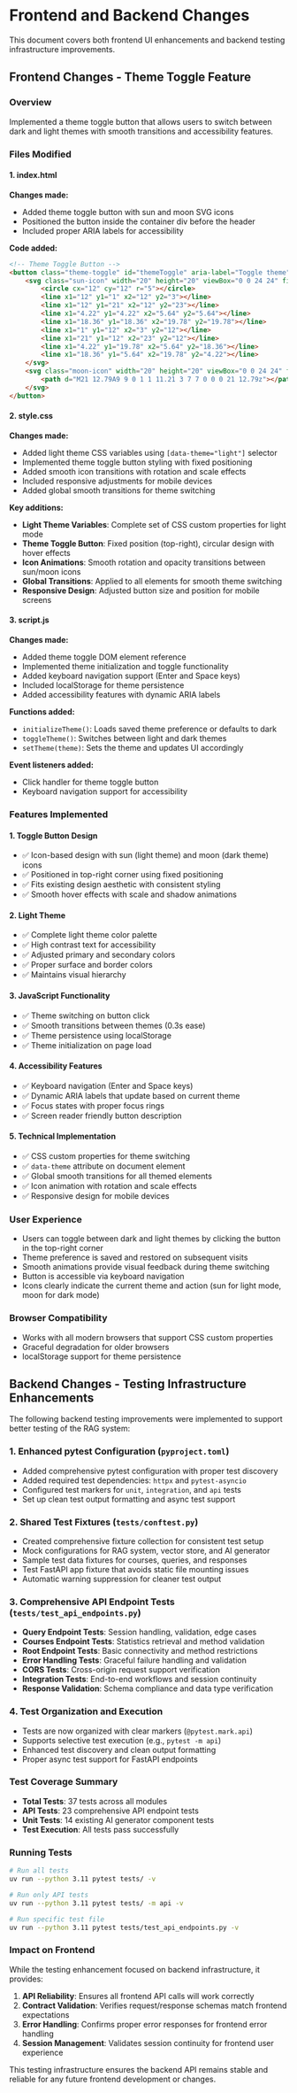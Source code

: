 # Frontend and Backend Changes

This document covers both frontend UI enhancements and backend testing infrastructure improvements.

## Frontend Changes - Theme Toggle Feature

### Overview
Implemented a theme toggle button that allows users to switch between dark and light themes with smooth transitions and accessibility features.

### Files Modified

#### 1. index.html
**Changes made:**
- Added theme toggle button with sun and moon SVG icons
- Positioned the button inside the container div before the header
- Included proper ARIA labels for accessibility

**Code added:**
```html
<!-- Theme Toggle Button -->
<button class="theme-toggle" id="themeToggle" aria-label="Toggle theme">
    <svg class="sun-icon" width="20" height="20" viewBox="0 0 24 24" fill="none" stroke="currentColor" stroke-width="2" stroke-linecap="round" stroke-linejoin="round">
        <circle cx="12" cy="12" r="5"></circle>
        <line x1="12" y1="1" x2="12" y2="3"></line>
        <line x1="12" y1="21" x2="12" y2="23"></line>
        <line x1="4.22" y1="4.22" x2="5.64" y2="5.64"></line>
        <line x1="18.36" y1="18.36" x2="19.78" y2="19.78"></line>
        <line x1="1" y1="12" x2="3" y2="12"></line>
        <line x1="21" y1="12" x2="23" y2="12"></line>
        <line x1="4.22" y1="19.78" x2="5.64" y2="18.36"></line>
        <line x1="18.36" y1="5.64" x2="19.78" y2="4.22"></line>
    </svg>
    <svg class="moon-icon" width="20" height="20" viewBox="0 0 24 24" fill="none" stroke="currentColor" stroke-width="2" stroke-linecap="round" stroke-linejoin="round">
        <path d="M21 12.79A9 9 0 1 1 11.21 3 7 7 0 0 0 21 12.79z"></path>
    </svg>
</button>
```

#### 2. style.css
**Changes made:**
- Added light theme CSS variables using `[data-theme="light"]` selector
- Implemented theme toggle button styling with fixed positioning
- Added smooth icon transitions with rotation and scale effects
- Included responsive adjustments for mobile devices
- Added global smooth transitions for theme switching

**Key additions:**
- **Light Theme Variables**: Complete set of CSS custom properties for light mode
- **Theme Toggle Button**: Fixed position (top-right), circular design with hover effects
- **Icon Animations**: Smooth rotation and opacity transitions between sun/moon icons
- **Global Transitions**: Applied to all elements for smooth theme switching
- **Responsive Design**: Adjusted button size and position for mobile screens

#### 3. script.js
**Changes made:**
- Added theme toggle DOM element reference
- Implemented theme initialization and toggle functionality
- Added keyboard navigation support (Enter and Space keys)
- Included localStorage for theme persistence
- Added accessibility features with dynamic ARIA labels

**Functions added:**
- `initializeTheme()`: Loads saved theme preference or defaults to dark
- `toggleTheme()`: Switches between light and dark themes
- `setTheme(theme)`: Sets the theme and updates UI accordingly

**Event listeners added:**
- Click handler for theme toggle button
- Keyboard navigation support for accessibility

### Features Implemented

#### 1. Toggle Button Design
- ✅ Icon-based design with sun (light theme) and moon (dark theme) icons
- ✅ Positioned in top-right corner using fixed positioning
- ✅ Fits existing design aesthetic with consistent styling
- ✅ Smooth hover effects with scale and shadow animations

#### 2. Light Theme
- ✅ Complete light theme color palette
- ✅ High contrast text for accessibility
- ✅ Adjusted primary and secondary colors
- ✅ Proper surface and border colors
- ✅ Maintains visual hierarchy

#### 3. JavaScript Functionality
- ✅ Theme switching on button click
- ✅ Smooth transitions between themes (0.3s ease)
- ✅ Theme persistence using localStorage
- ✅ Theme initialization on page load

#### 4. Accessibility Features
- ✅ Keyboard navigation (Enter and Space keys)
- ✅ Dynamic ARIA labels that update based on current theme
- ✅ Focus states with proper focus rings
- ✅ Screen reader friendly button description

#### 5. Technical Implementation
- ✅ CSS custom properties for theme switching
- ✅ `data-theme` attribute on document element
- ✅ Global smooth transitions for all themed elements
- ✅ Icon animation with rotation and scale effects
- ✅ Responsive design for mobile devices

### User Experience
- Users can toggle between dark and light themes by clicking the button in the top-right corner
- Theme preference is saved and restored on subsequent visits
- Smooth animations provide visual feedback during theme switching
- Button is accessible via keyboard navigation
- Icons clearly indicate the current theme and action (sun for light mode, moon for dark mode)

### Browser Compatibility
- Works with all modern browsers that support CSS custom properties
- Graceful degradation for older browsers
- localStorage support for theme persistence

## Backend Changes - Testing Infrastructure Enhancements

The following backend testing improvements were implemented to support better testing of the RAG system:

### 1. **Enhanced pytest Configuration** (`pyproject.toml`)
- Added comprehensive pytest configuration with proper test discovery
- Added required test dependencies: `httpx` and `pytest-asyncio`
- Configured test markers for `unit`, `integration`, and `api` tests
- Set up clean test output formatting and async test support

### 2. **Shared Test Fixtures** (`tests/conftest.py`)
- Created comprehensive fixture collection for consistent test setup
- Mock configurations for RAG system, vector store, and AI generator
- Sample test data fixtures for courses, queries, and responses
- Test FastAPI app fixture that avoids static file mounting issues
- Automatic warning suppression for cleaner test output

### 3. **Comprehensive API Endpoint Tests** (`tests/test_api_endpoints.py`)
- **Query Endpoint Tests**: Session handling, validation, edge cases
- **Courses Endpoint Tests**: Statistics retrieval and method validation
- **Root Endpoint Tests**: Basic connectivity and method restrictions
- **Error Handling Tests**: Graceful failure handling and validation
- **CORS Tests**: Cross-origin request support verification
- **Integration Tests**: End-to-end workflows and session continuity
- **Response Validation**: Schema compliance and data type verification

### 4. **Test Organization and Execution**
- Tests are now organized with clear markers (`@pytest.mark.api`)
- Supports selective test execution (e.g., `pytest -m api`)
- Enhanced test discovery and clean output formatting
- Proper async test support for FastAPI endpoints

### Test Coverage Summary

- **Total Tests**: 37 tests across all modules
- **API Tests**: 23 comprehensive API endpoint tests
- **Unit Tests**: 14 existing AI generator component tests
- **Test Execution**: All tests pass successfully

### Running Tests

```bash
# Run all tests
uv run --python 3.11 pytest tests/ -v

# Run only API tests
uv run --python 3.11 pytest tests/ -m api -v

# Run specific test file
uv run --python 3.11 pytest tests/test_api_endpoints.py -v
```

### Impact on Frontend

While the testing enhancement focused on backend infrastructure, it provides:

1. **API Reliability**: Ensures all frontend API calls will work correctly
2. **Contract Validation**: Verifies request/response schemas match frontend expectations
3. **Error Handling**: Confirms proper error responses for frontend error handling
4. **Session Management**: Validates session continuity for frontend user experience

This testing infrastructure ensures the backend API remains stable and reliable for any future frontend development or changes.
